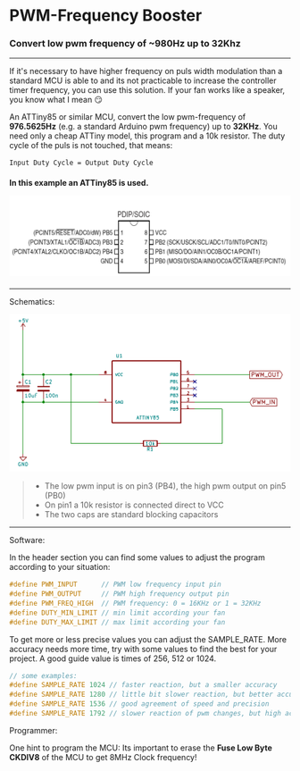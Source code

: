 # PWM-Frequency Booster
### Convert low pwm frequency of  ~980Hz up to 32Khz
***
If it's necessary to have higher frequency on puls width modulation than a standard MCU is able to and its not practicable to increase the controller timer frequency, you can use this solution.
If your fan works like a speaker, you know what I mean :smirk:

An ATTiny85 or similar MCU, convert the low pwm-frequency of **976.5625Hz** (e.g. a standard Arduino pwm frequency) up to
**32KHz**. You need only a cheap ATTiny model, this program and a 10k resistor. The duty cycle of the puls is not touched, that means:
````
Input Duty Cycle = Output Duty Cycle
````
#### In this example an ATTiny85 is used. <p align="left"><img src="img/attinyx5.png" width="550"/></p>

---
Schematics:

<p align="left"><img src="img/schematic.png" width="550"/></p>

>- The low pwm input is on pin3 (PB4), the high pwm output on pin5 (PB0)
>- On pin1 a 10k resistor is connected direct to VCC
>- The two caps are standard blocking capacitors
  
---
Software:

In the header section you can find some values to adjust the program according to your situation:
```c
#define PWM_INPUT      // PWM low frequency input pin
#define PWM_OUTPUT     // PWM high frequency output pin
#define PWM_FREQ_HIGH  // PWM frequency: 0 = 16KHz or 1 = 32KHz
#define DUTY_MIN_LIMIT // min limit according your fan 
#define DUTY_MAX_LIMIT // max limit according your fan
```

To get more or less precise values you can adjust the SAMPLE_RATE. More accuracy needs more time, try with some values to find the best for your project. A good guide value is times of 256, 512 or 1024.
```c
// some examples:
#define SAMPLE_RATE 1024 // faster reaction, but a smaller accuracy
#define SAMPLE_RATE 1280 // little bit slower reaction, but better accuracy
#define SAMPLE_RATE 1536 // good agreement of speed and precision
#define SAMPLE_RATE 1792 // slower reaction of pwm changes, but high accuracy
```

Programmer:

One hint to program the MCU: Its important to erase the **Fuse Low Byte CKDIV8** of the MCU to get 8MHz Clock frequency!
